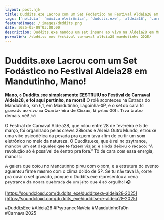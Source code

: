 ```yaml
---
layout: post.njk
title: Duddits.exe Lacrou com um Set Fodástico no Festival Aldeia28 em Mandutinho!
tags: ['notícia', 'música eletrônica', 'duddits.exe', 'aldeia28', 'carnaval', 'psytrance']
featuredImage: /_images/duddits.png
date: 2025-05-09T03:00:00
description: Duddits.exe mandou um set insano ao vivo na Aldeia28 em Mandutinho durante o Carnaval 2025
permalink: /duddits-exe-festival-carnaval-aldeia28-mandutinho-2025/
---
```


# Duddits.exe Lacrou com um Set Fodástico no Festival Aldeia28 em Mandutinho, Mano!

**Mano, o Duddits.exe simplesmente DESTRUIU no Festival de Carnaval Aldeia28, e foi aqui pertinho, na moral!** O rolê aconteceu na Estrada do Mandutinho, km 6,1, em Mandutinho, Lagoinha-SP, e o set do cara foi gravado ao vivo na Quarta-feira de Cinzas, lá pelas 00h. Tava brabo demais, véi! 🎶🔥

O Festival de Carnaval Aldeia28, que rolou entre 28 de fevereiro e 5 de março, foi organizado pelas crews 28horas e Aldeia Outro Mundo, e trouxe uma vibe psicodélica da pesada pra quem tava afim de curtir um som eletrônico no meio da natureza. O Duddits.exe, que é rei no psytrance, mandou um set daqueles que te fazem viajar, e ainda deixou o recado: “A revolução só é possível de dentro pra fora.” Tô de cara com essa energia, mano! 💥

A galera que colou no Mandutinho pirou com o som, e a estrutura do evento aguentou firme mesmo com o clima doido de SP. Se tu não tava lá, corre pra ouvir o set gravado, porque o Duddits.exe representou a cena psytrance da nossa quebrada de um jeito que é só orgulho! 🎧

[https://soundcloud.com/duddits_exe/dudditsexe-aldeia28-2025](https://soundcloud.com/duddits_exe/dudditsexe-aldeia28-2025)

#DudditsExe #Aldeia28 #PsytranceNaVeia #MandutinhoTáOn #Carnaval2025